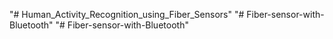 "# Human_Activity_Recognition_using_Fiber_Sensors" 
"# Fiber-sensor-with-Bluetooth" 
"# Fiber-sensor-with-Bluetooth" 

